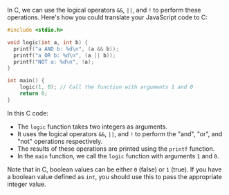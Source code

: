 In C, we can use the logical operators `&&`, `||`, and `!` to perform these operations. Here's how you could translate your JavaScript code to C:

```c
#include <stdio.h>

void logic(int a, int b) {
  printf("a AND b: %d\n", (a && b));
  printf("a OR b: %d\n", (a || b));
  printf("NOT a: %d\n", !a);
}

int main() {
    logic(1, 0); // Call the function with arguments 1 and 0
    return 0;
}
```

In this C code:
- The `logic` function takes two integers as arguments.
- It uses the logical operators `&&`, `||`, and `!` to perform the "and", "or", and "not" operations respectively.
- The results of these operations are printed using the `printf` function.
- In the `main` function, we call the `logic` function with arguments `1` and `0`.

Note that in C, boolean values can be either `0` (false) or `1` (true). If you have a boolean value defined as `int`, you should use this to pass the appropriate integer value.
